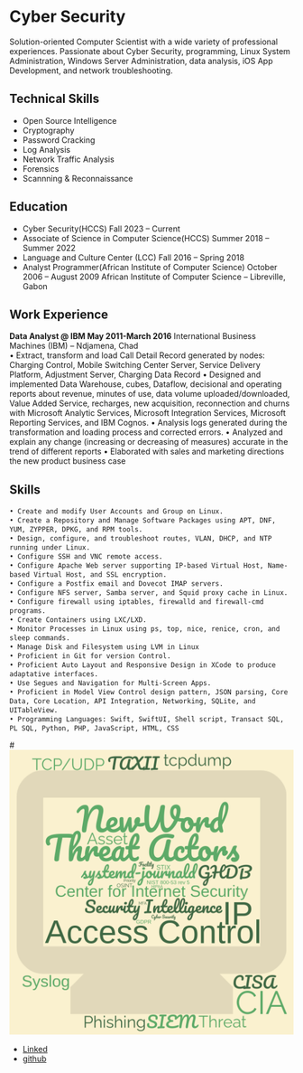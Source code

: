 # Cyber Security

Solution-oriented Computer Scientist with a wide variety of professional experiences. Passionate about Cyber Security, programming, Linux System Administration, Windows Server Administration, data analysis, iOS App Development, and network troubleshooting.

## Technical Skills
* Open Source Intelligence
* Cryptography
* Password Cracking
* Log Analysis
* Network Traffic Analysis
* Forensics
* Scannning & Reconnaissance

## Education
* Cyber Security(HCCS)					          			         Fall 2023 – Current
* Associate of Science in Computer Science(HCCS)	   	       Summer 2018 – Summer 2022
* Language and Culture Center (LCC) 	         	             Fall 2016 – Spring 2018
* Analyst Programmer(African Institute of Computer Science)   October 2006 – August 2009
African Institute of Computer Science – Libreville, Gabon

## Work Experience
**Data Analyst @ IBM May 2011-March 2016**
International Business Machines (IBM) – Ndjamena, Chad	
    • Extract, transform and load Call Detail Record generated by nodes: Charging Control, Mobile Switching Center Server, Service Delivery Platform, Adjustment Server, Charging Data Record
    • Designed and implemented Data Warehouse, cubes, Dataflow, decisional and operating reports about revenue, minutes of use, data volume uploaded/downloaded, Value Added Service, recharges, new acquisition, reconnection and churns with Microsoft Analytic Services, Microsoft Integration Services, Microsoft Reporting Services, and IBM Cognos. 
    • Analysis logs generated during the transformation and loading process and corrected errors.
    • Analyzed and explain any change (increasing or decreasing of measures) accurate in the trend of different reports 
    • Elaborated with sales and marketing directions the new product business case 

## Skills
    • Create and modify User Accounts and Group on Linux.
    • Create a Repository and Manage Software Packages using APT, DNF, YUM, ZYPPER, DPKG, and RPM tools.
    • Design, configure, and troubleshoot routes, VLAN, DHCP, and NTP running under Linux. 
    • Configure SSH and VNC remote access.
    • Configure Apache Web server supporting IP-based Virtual Host, Name-based Virtual Host, and SSL encryption.
    • Configure a Postfix email and Dovecot IMAP servers.
    • Configure NFS server, Samba server, and Squid proxy cache in Linux.
    • Configure firewall using iptables, firewalld and firewall-cmd programs. 
    • Create Containers using LXC/LXD.  
    • Monitor Processes in Linux using ps, top, nice, renice, cron, and sleep commands.
    • Manage Disk and Filesystem using LVM in Linux
    • Proficient in Git for version Control.
    • Proficient Auto Layout and Responsive Design in XCode to produce adaptative interfaces.
    • Use Segues and Navigation for Multi-Screen Apps. 
    • Proficient in Model View Control design pattern, JSON parsing, Core Data, Core Location, API Integration, Networking, SQLite, and UITableView.
    • Programming Languages: Swift, SwiftUI, Shell script, Transact SQL, PL SQL, Python, PHP, JavaScript, HTML, CSS
    

#![Cyber Security](/download.png)

- [Linked](https://www.linkedin.com/in/klahitar-roland-6798b16b/)
- [github](https://github.com/rolank/)
  
